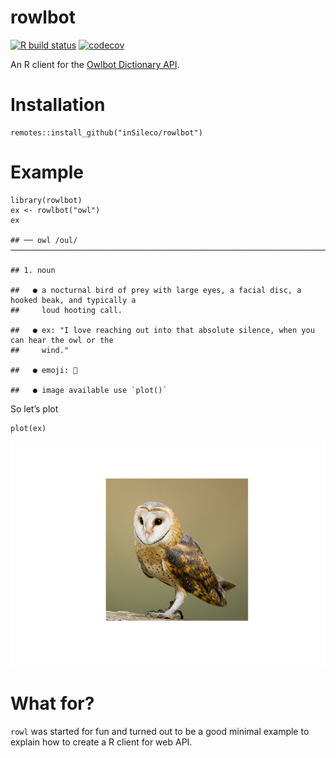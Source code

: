 rowlbot
=======

[![R build
status](https://github.com/inSileco/rowlbot/workflows/R-CMD-check/badge.svg)](https://github.com/inSileco/rowlbot/actions)
[![codecov](https://codecov.io/gh/inSileco/rowlbot/branch/master/graph/badge.svg?token=YZYJGK1395)](undefined)

An R client for the [Owlbot Dictionary API](https://owlbot.info/).

Installation
============

    remotes::install_github("inSileco/rowlbot")

Example
=======

    library(rowlbot)
    ex <- rowlbot("owl")
    ex

    ## ── owl /oul/ ───────────────────────────────────────────────────────────────────────────────────

    ## 1. noun

    ##   ● a nocturnal bird of prey with large eyes, a facial disc, a hooked beak, and typically a
    ##     loud hooting call.

    ##   ● ex: "I love reaching out into that absolute silence, when you can hear the owl or the
    ##     wind."

    ##   ● emoji: 🦉

    ##   ● image available use `plot()`

So let’s plot

    plot(ex)

![](README_files/figure-markdown_strict/unnamed-chunk-4-1.png)

What for?
=========

`rowl` was started for fun and turned out to be a good minimal example
to explain how to create a R client for web API.
